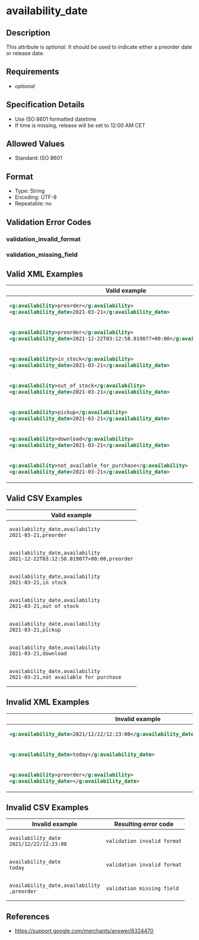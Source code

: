 # availability_date

## Description

This attribute is *optional*.
It should be used to indicate either a preorder date or release date.

## Requirements

* *optional*


## Specification Details

- Use ISO 8601 formatted datetime
- If time is missing, release will be set to 12:00 AM CET

## Allowed Values
- Standard: ISO 8601

## Format

- Type: String
- Encoding: UTF-8
- Repeatable: no


## Validation Error Codes

### validation_invalid_format
### validation_missing_field

## Valid XML Examples

<table>
<thead>
<tr><th>Valid example                                                                                                        </th></tr>
</thead>
<tbody>
<tr><td>

```xml
<g:availability>preorder</g:availability>
<g:availability_date>2021-03-21</g:availability_date>                      
```

</td></tr>
<tr><td>

```xml
<g:availability>preorder</g:availability>
<g:availability_date>2021-12-22T03:12:58.019077+00:00</g:availability_date>
```

</td></tr>
<tr><td>

```xml
<g:availability>in_stock</g:availability>
<g:availability_date>2021-03-21</g:availability_date>                      
```

</td></tr>
<tr><td>

```xml
<g:availability>out_of_stock</g:availability>
<g:availability_date>2021-03-21</g:availability_date>                  
```

</td></tr>
<tr><td>

```xml
<g:availability>pickup</g:availability>
<g:availability_date>2021-03-21</g:availability_date>                        
```

</td></tr>
<tr><td>

```xml
<g:availability>download</g:availability>
<g:availability_date>2021-03-21</g:availability_date>                      
```

</td></tr>
<tr><td>

```xml
<g:availability>not_available_for_purchase</g:availability>
<g:availability_date>2021-03-21</g:availability_date>    
```

</td></tr>
</tbody>
</table>

## Valid CSV Examples

<table>
<thead>
<tr><th>Valid example                                                           </th></tr>
</thead>
<tbody>
<tr><td>

```csv
availability_date,availability
2021-03-21,preorder                      
```

</td></tr>
<tr><td>

```csv
availability_date,availability
2021-12-22T03:12:58.019077+00:00,preorder
```

</td></tr>
<tr><td>

```csv
availability_date,availability
2021-03-21,in_stock                      
```

</td></tr>
<tr><td>

```csv
availability_date,availability
2021-03-21,out_of_stock                  
```

</td></tr>
<tr><td>

```csv
availability_date,availability
2021-03-21,pickup                        
```

</td></tr>
<tr><td>

```csv
availability_date,availability
2021-03-21,download                      
```

</td></tr>
<tr><td>

```csv
availability_date,availability
2021-03-21,not_available_for_purchase    
```

</td></tr>
</tbody>
</table>

## Invalid XML Examples

<table>
<thead>
<tr><th>Invalid example                                                                      </th><th>Resulting error code     </th></tr>
</thead>
<tbody>
<tr><td>

```xml
<g:availability_date>2021/12/22/12:23:00</g:availability_date>                       
```

</td><td>

```xml
validation_invalid_format
```

</td></tr>
<tr><td>

```xml
<g:availability_date>today</g:availability_date>                                     
```

</td><td>

```xml
validation_invalid_format
```

</td></tr>
<tr><td>

```xml
<g:availability>preorder</g:availability>
<g:availability_date></g:availability_date>
```

</td><td>

```xml
validation_missing_field 
```

</td></tr>
</tbody>
</table>

## Invalid CSV Examples

<table>
<thead>
<tr><th>Invalid example                         </th><th>Resulting error code     </th></tr>
</thead>
<tbody>
<tr><td>

```csv
availability_date
2021/12/22/12:23:00   
```

</td><td>

```csv
validation_invalid_format
```

</td></tr>
<tr><td>

```csv
availability_date
today                 
```

</td><td>

```csv
validation_invalid_format
```

</td></tr>
<tr><td>

```csv
availability_date,availability
,preorder
```

</td><td>

```csv
validation_missing_field 
```

</td></tr>
</tbody>
</table>

## References
* https://support.google.com/merchants/answer/6324470
